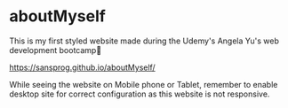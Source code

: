 # aboutMyself
This is my first styled website made during the Udemy's Angela Yu's web development bootcamp💙

https://sansprog.github.io/aboutMyself/

While seeing the website on Mobile phone or Tablet, remember to enable desktop site for correct configuration as this website is not responsive.
